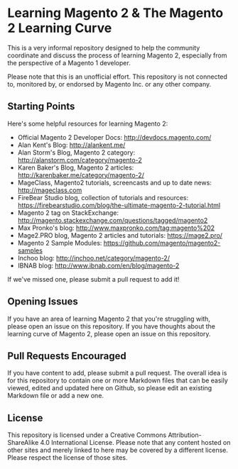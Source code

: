 # Learning Magento 2 & The Magento 2 Learning Curve

This is a very informal repository designed to help the community coordinate and discuss the process of learning Magento 2, especially from the perspective of a Magento 1 developer. 

Please note that this is an unofficial effort. This repository is not connected to, monitored by, or endorsed by Magento Inc. or any other company. 

## Starting Points

Here's some helpful resources for learning Magento 2:

* Official Magento 2 Developer Docs: http://devdocs.magento.com/ 
* Alan Kent's Blog: http://alankent.me/ 
* Alan Storm's Blog, Magento 2 category: http://alanstorm.com/category/magento-2
* Karen Baker's Blog, Magento 2 articles: http://karenbaker.me/category/magento-2/
* MageClass, Magento2 tutorials, screencasts and up to date news: http://mageclass.com
* FireBear Studio blog, collection of tutorials and resources: https://firebearstudio.com/blog/the-ultimate-magento-2-tutorial.html  
* Magento 2 tag on StackExchange: http://magento.stackexchange.com/questions/tagged/magento2 
* Max Pronko's blog: http://www.maxpronko.com/tag:magento%202 
* Mage2.PRO blog, Magento 2 articles and tutorials:  https://mage2.pro/
* Magento 2 Sample Modules: https://github.com/magento/magento2-samples
* Inchoo blog: http://inchoo.net/category/magento-2/
* IBNAB blog: http://www.ibnab.com/en/blog/magento-2 

If we've missed one, please submit a pull request to add it!

## Opening Issues

If you have an area of learning Magento 2 that you're struggling with, please open an issue on this repository. If you have thoughts about the learning curve of Magento 2, please open an issue on this repository. 

## Pull Requests Encouraged

If you have content to add, please submit a pull request. The overall idea is for this repository to contain one or more Markdown files that can be easily viewed, edited and updated here on Github, so please edit an existing Markdown file or add a new one. 

## License

This repository is licensed under a Creative Commons Attribution-ShareAlike 4.0 International License. Please note that any content hosted on other sites and merely linked to here may be covered by a different license. Please respect the license of those sites. 
